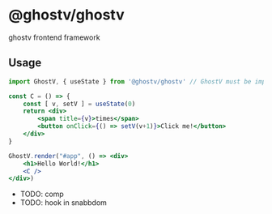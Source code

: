 # @ghostv/ghostv

ghostv frontend framework

## Usage

```jsx
import GhostV, { useState } from '@ghostv/ghostv' // GhostV must be imported !

const C = () => {
    const [ v, setV ] = useState(0)
    return <div>
        <span title={v}>times</span>
        <button onClick={() => setV(v+1)}>Click me!</button>
    </div>
}

GhostV.render("#app", () => <div>
    <h1>Hello World!</h1>
    <C />
</div>)
```

+ TODO: comp
+ TODO: hook in snabbdom

